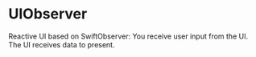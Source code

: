 # UIObserver
Reactive UI based on SwiftObserver: You receive user input from the UI. The UI receives data to present.
